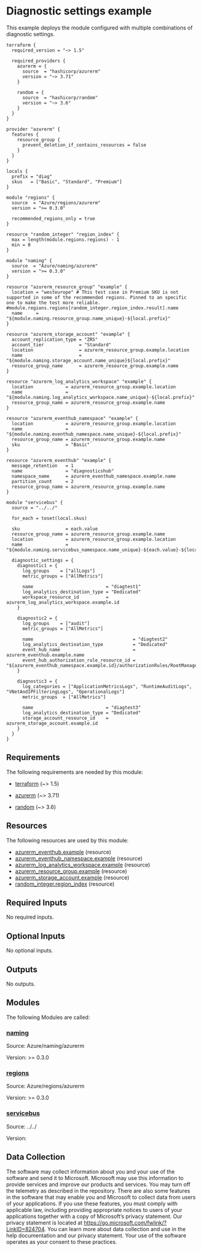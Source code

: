 <!-- BEGIN_TF_DOCS -->
# Diagnostic settings example

This example deploys the module configured with multiple combinations of diagnostic settings.

```hcl
terraform {
  required_version = "~> 1.5"

  required_providers {
    azurerm = {
      source  = "hashicorp/azurerm"
      version = "~> 3.71"
    }

    random = {
      source  = "hashicorp/random"
      version = "~> 3.6"
    }
  }
}

provider "azurerm" {
  features {
    resource_group {
      prevent_deletion_if_contains_resources = false
    }
  }
}

locals {
  prefix = "diag"
  skus   = ["Basic", "Standard", "Premium"]
}

module "regions" {
  source  = "Azure/regions/azurerm"
  version = ">= 0.3.0"

  recommended_regions_only = true
}

resource "random_integer" "region_index" {
  max = length(module.regions.regions) - 1
  min = 0
}

module "naming" {
  source  = "Azure/naming/azurerm"
  version = ">= 0.3.0"
}

resource "azurerm_resource_group" "example" {
  location = "westeurope" # This test case in Premium SKU is not supported in some of the recommended regions. Pinned to an specific one to make the test more reliable. #module.regions.regions[random_integer.region_index.result].name
  name     = "${module.naming.resource_group.name_unique}-${local.prefix}"
}

resource "azurerm_storage_account" "example" {
  account_replication_type = "ZRS"
  account_tier             = "Standard"
  location                 = azurerm_resource_group.example.location
  name                     = "${module.naming.storage_account.name_unique}${local.prefix}"
  resource_group_name      = azurerm_resource_group.example.name
}

resource "azurerm_log_analytics_workspace" "example" {
  location            = azurerm_resource_group.example.location
  name                = "${module.naming.log_analytics_workspace.name_unique}-${local.prefix}"
  resource_group_name = azurerm_resource_group.example.name
}

resource "azurerm_eventhub_namespace" "example" {
  location            = azurerm_resource_group.example.location
  name                = "${module.naming.eventhub_namespace.name_unique}-${local.prefix}"
  resource_group_name = azurerm_resource_group.example.name
  sku                 = "Basic"
}

resource "azurerm_eventhub" "example" {
  message_retention   = 1
  name                = "diagnosticshub"
  namespace_name      = azurerm_eventhub_namespace.example.name
  partition_count     = 2
  resource_group_name = azurerm_resource_group.example.name
}

module "servicebus" {
  source = "../../"

  for_each = toset(local.skus)

  sku                 = each.value
  resource_group_name = azurerm_resource_group.example.name
  location            = azurerm_resource_group.example.location
  name                = "${module.naming.servicebus_namespace.name_unique}-${each.value}-${local.prefix}"

  diagnostic_settings = {
    diagnostic1 = {
      log_groups    = ["allLogs"]
      metric_groups = ["AllMetrics"]

      name                           = "diagtest1"
      log_analytics_destination_type = "Dedicated"
      workspace_resource_id          = azurerm_log_analytics_workspace.example.id
    }

    diagnostic2 = {
      log_groups    = ["audit"]
      metric_groups = ["AllMetrics"]

      name                                     = "diagtest2"
      log_analytics_destination_type           = "Dedicated"
      event_hub_name                           = azurerm_eventhub.example.name
      event_hub_authorization_rule_resource_id = "${azurerm_eventhub_namespace.example.id}/authorizationRules/RootManageSharedAccessKey"
    }

    diagnostic3 = {
      log_categories = ["ApplicationMetricsLogs", "RuntimeAuditLogs", "VNetAndIPFilteringLogs", "OperationalLogs"]
      metric_groups  = ["AllMetrics"]

      name                           = "diagtest3"
      log_analytics_destination_type = "Dedicated"
      storage_account_resource_id    = azurerm_storage_account.example.id
    }
  }
}
```

<!-- markdownlint-disable MD033 -->
## Requirements

The following requirements are needed by this module:

- <a name="requirement_terraform"></a> [terraform](#requirement\_terraform) (~> 1.5)

- <a name="requirement_azurerm"></a> [azurerm](#requirement\_azurerm) (~> 3.71)

- <a name="requirement_random"></a> [random](#requirement\_random) (~> 3.6)

## Resources

The following resources are used by this module:

- [azurerm_eventhub.example](https://registry.terraform.io/providers/hashicorp/azurerm/latest/docs/resources/eventhub) (resource)
- [azurerm_eventhub_namespace.example](https://registry.terraform.io/providers/hashicorp/azurerm/latest/docs/resources/eventhub_namespace) (resource)
- [azurerm_log_analytics_workspace.example](https://registry.terraform.io/providers/hashicorp/azurerm/latest/docs/resources/log_analytics_workspace) (resource)
- [azurerm_resource_group.example](https://registry.terraform.io/providers/hashicorp/azurerm/latest/docs/resources/resource_group) (resource)
- [azurerm_storage_account.example](https://registry.terraform.io/providers/hashicorp/azurerm/latest/docs/resources/storage_account) (resource)
- [random_integer.region_index](https://registry.terraform.io/providers/hashicorp/random/latest/docs/resources/integer) (resource)

<!-- markdownlint-disable MD013 -->
## Required Inputs

No required inputs.

## Optional Inputs

No optional inputs.

## Outputs

No outputs.

## Modules

The following Modules are called:

### <a name="module_naming"></a> [naming](#module\_naming)

Source: Azure/naming/azurerm

Version: >= 0.3.0

### <a name="module_regions"></a> [regions](#module\_regions)

Source: Azure/regions/azurerm

Version: >= 0.3.0

### <a name="module_servicebus"></a> [servicebus](#module\_servicebus)

Source: ../../

Version:

<!-- markdownlint-disable-next-line MD041 -->
## Data Collection

The software may collect information about you and your use of the software and send it to Microsoft. Microsoft may use this information to provide services and improve our products and services. You may turn off the telemetry as described in the repository. There are also some features in the software that may enable you and Microsoft to collect data from users of your applications. If you use these features, you must comply with applicable law, including providing appropriate notices to users of your applications together with a copy of Microsoft’s privacy statement. Our privacy statement is located at <https://go.microsoft.com/fwlink/?LinkID=824704>. You can learn more about data collection and use in the help documentation and our privacy statement. Your use of the software operates as your consent to these practices.
<!-- END_TF_DOCS -->